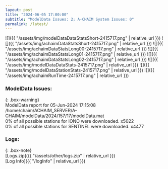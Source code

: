 ```yaml
---
layout: post
title: "2024-06-05 17:00:00"
subtitle: "ModelData Issues: 2; A-CHAIM System Issues: 0"
permalink: /latest/
---
```


![]({{ "/assets/img/modelDataDataStatsShort-2415717.png" | relative_url }})
![]({{ "/assets/img/achaimDataStatsShort-2415717.png" | relative_url }})
![]({{ "/assets/img/achaimDataStatsLong00-2415717.png" | relative_url }})
![]({{ "/assets/img/achaimDataStatsLong01-2415717.png" | relative_url }})
![]({{ "/assets/img/achaimDataStatsLong02-2415717.png" | relative_url }})
![]({{ "/assets/img/modelDataDataStats-2415717.png" | relative_url }})
![]({{ "/assets/img/modelDataStationStats-2415717.png" | relative_url }})
![]({{ "/assets/img/achaimRunTime-2415717.png" | relative_url }})


### ModelData Issues:  
  
{: .box-warning}  
 ModelData report for 05-Jun-2024 17:15:08   
 /home/chaim/ACHAIM_SERVER/A-CHAIM/modelData/2024/157/17/modelData.mat   
 0% of all possible stations for IONO were downloaded. x5022   
 0% of all possible stations for SENTINEL were downloaded. x4477   
  


### Logs:  
  
{: .box-note}  
[Logs.zip]({{ "/assets/other/logs.zip" | relative_url }})  
[Log Info]({{ "/logInfo" | relative_url }})  
